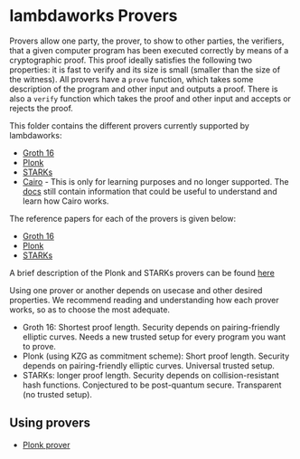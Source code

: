 # lambdaworks Provers

Provers allow one party, the prover, to show to other parties, the verifiers, that a given computer program has been executed correctly by means of a cryptographic proof. This proof ideally satisfies the following two properties: it is fast to verify and its size is small (smaller than the size of the witness). All provers have a `prove` function, which takes some description of the program and other input and outputs a proof. There is also a `verify` function which takes the proof and other input and accepts or rejects the proof.

This folder contains the different provers currently supported by lambdaworks:
- [Groth 16](./groth16/)
- [Plonk](./plonk/)
- [STARKs](./stark/)
- [Cairo](https://github.com/lambdaclass/lambdaworks/tree/a591186e6c4dd53301b03b4ddd69369abe99f960/provers/cairo) - This is only for learning purposes and no longer supported. The [docs](../docs/src/starks/) still contain information that could be useful to understand and learn how Cairo works.

The reference papers for each of the provers is given below:
- [Groth 16](https://eprint.iacr.org/2016/260)
- [Plonk](https://eprint.iacr.org/2019/953)
- [STARKs](https://eprint.iacr.org/2018/046.pdf)

A brief description of the Plonk and STARKs provers can be found [here](https://github.com/lambdaclass/lambdaworks/tree/main/docs/src)

Using one prover or another depends on usecase and other desired properties. We recommend reading and understanding how each prover works, so as to choose the most adequate.
- Groth 16: Shortest proof length. Security depends on pairing-friendly elliptic curves. Needs a new trusted setup for every program you want to prove.
- Plonk (using KZG as commitment scheme): Short proof length. Security depends on pairing-friendly elliptic curves. Universal trusted setup.
- STARKs: longer proof length. Security depends on collision-resistant hash functions. Conjectured to be post-quantum secure. Transparent (no trusted setup).

## Using provers

- [Plonk prover](./plonk/README.md)
